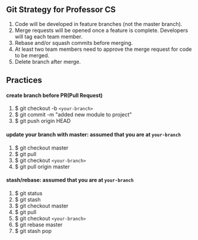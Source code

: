 ## Git Strategy for Professor CS

1. Code will be developed in feature branches (not the master branch).
2. Merge requests will be opened once a feature is complete. Developers will tag each team member.
3. Rebase and/or squash commits before merging.
4. At least two team members need to approve the merge request for code to be merged.
5. Delete branch after merge.

## Practices
#### create branch before PR(Pull Request)
1. $ git checkout -b `<your-branch>`
2. $ git commit -m "added new module to project"
3. $ git push origin HEAD

#### update your branch with master: assumed that you are at `your-branch`
1. $ git checkout master
2. $ git pull
3. $ git checkout `<your-branch>`
4. $ git pull origin master

#### stash/rebase: assumed that you are at `your-branch`
1. $ git status
2. $ git stash
3. $ git checkout master
4. $ git pull
5. $ git checkout `<your-branch>`
6. $ git rebase master
7. $ git stash pop